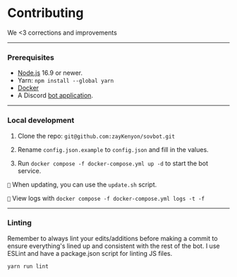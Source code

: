 # Contributing
We <3 corrections and improvements

---

### Prerequisites
- [Node.js](https://nodejs.org/en/) 16.9 or newer.
- Yarn: `npm install --global yarn`
- [Docker](https://docs.docker.com/)
- A Discord [bot application](https://discord.com/developers/applications/).

---

### Local development

1. Clone the repo: `git@github.com:zayKenyon/sovbot.git`

2. Rename `config.json.example` to `config.json` and fill in the values. 

3. Run `docker compose -f docker-compose.yml up -d` to start the bot service.

`📝` When updating, you can use the `update.sh` script.

`📝` View logs with `docker compose -f docker-compose.yml logs -t -f`

---

### Linting

Remember to always lint your edits/additions before making a commit to ensure everything's lined up and consistent with
the rest of the bot. I use ESLint and have a package.json script for linting JS files.

```bash
yarn run lint
```
